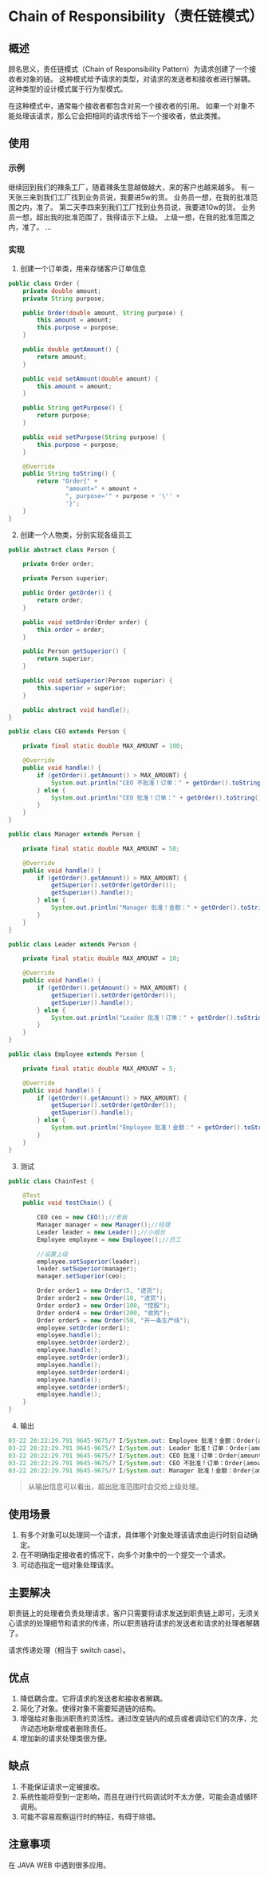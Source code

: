 # Chain of Responsibility（责任链模式） #

## 概述 ##

顾名思义，责任链模式（Chain of Responsibility Pattern）为请求创建了一个接收者对象的链。
这种模式给予请求的类型，对请求的发送者和接收者进行解耦。 这种类型的设计模式属于行为型模式。

在这种模式中，通常每个接收者都包含对另一个接收者的引用。 如果一个对象不能处理该请求，那么它会把相同的请求传给下一个接收者，依此类推。

## 使用 ##

### 示例 ###

继续回到我们的辣条工厂，随着辣条生意越做越大，来的客户也越来越多。
有一天张三来到我们工厂找到业务员说，我要进5w的货。 业务员一想，在我的批准范围之内，准了。
第二天李四来到我们工厂找到业务员说，我要进10w的货。 业务员一想，超出我的批准范围了，我得请示下上级。
上级一想，在我的批准范围之内，准了。
...

### 实现 ###

1. 创建一个订单类，用来存储客户订单信息

```Java
public class Order {
    private double amount;
    private String purpose;

    public Order(double amount, String purpose) {
        this.amount = amount;
        this.purpose = purpose;
    }

    public double getAmount() {
        return amount;
    }

    public void setAmount(double amount) {
        this.amount = amount;
    }

    public String getPurpose() {
        return purpose;
    }

    public void setPurpose(String purpose) {
        this.purpose = purpose;
    }

    @Override
    public String toString() {
        return "Order{" +
                "amount=" + amount +
                ", purpose='" + purpose + '\'' +
                '}';
    }
}
```

2. 创建一个人物类，分别实现各级员工

```Java
public abstract class Person {

    private Order order;

    private Person superior;

    public Order getOrder() {
        return order;
    }

    public void setOrder(Order order) {
        this.order = order;
    }

    public Person getSuperior() {
        return superior;
    }

    public void setSuperior(Person superior) {
        this.superior = superior;
    }

    public abstract void handle();
}
```

```Java
public class CEO extends Person {

    private final static double MAX_AMOUNT = 100;

    @Override
    public void handle() {
        if (getOrder().getAmount() > MAX_AMOUNT) {
            System.out.println("CEO 不批准！订单：" + getOrder().toString());
        } else {
            System.out.println("CEO 批准！订单：" + getOrder().toString());
        }
    }
}
```

```Java
public class Manager extends Person {

    private final static double MAX_AMOUNT = 50;

    @Override
    public void handle() {
        if (getOrder().getAmount() > MAX_AMOUNT) {
            getSuperior().setOrder(getOrder());
            getSuperior().handle();
        } else {
            System.out.println("Manager 批准！金额：" + getOrder().toString());
        }
    }
}
```

```Java
public class Leader extends Person {

    private final static double MAX_AMOUNT = 10;

    @Override
    public void handle() {
        if (getOrder().getAmount() > MAX_AMOUNT) {
            getSuperior().setOrder(getOrder());
            getSuperior().handle();
        } else {
            System.out.println("Leader 批准！订单：" + getOrder().toString());
        }
    }
}
```

```Java
public class Employee extends Person {

    private final static double MAX_AMOUNT = 5;

    @Override
    public void handle() {
        if (getOrder().getAmount() > MAX_AMOUNT) {
            getSuperior().setOrder(getOrder());
            getSuperior().handle();
        } else {
            System.out.println("Employee 批准！金额：" + getOrder().toString());
        }
    }
}
```

3. 测试

```Java
public class ChainTest {

    @Test
    public void testChain() {

        CEO ceo = new CEO();//老板
        Manager manager = new Manager();//经理
        Leader leader = new Leader();//小组长
        Employee employee = new Employee();//员工

        //设置上级
        employee.setSuperior(leader);
        leader.setSuperior(manager);
        manager.setSuperior(ceo);

        Order order1 = new Order(5, "进货");
        Order order2 = new Order(10, "进货");
        Order order3 = new Order(100, "控股");
        Order order4 = new Order(200, "收购");
        Order order5 = new Order(50, "开一条生产线");
        employee.setOrder(order1);
        employee.handle();
        employee.setOrder(order2);
        employee.handle();
        employee.setOrder(order3);
        employee.handle();
        employee.setOrder(order4);
        employee.handle();
        employee.setOrder(order5);
        employee.handle();
    }
}
```

4. 输出

```Java
03-22 20:22:29.791 9645-9675/? I/System.out: Employee 批准！金额：Order{amount=5.0, purpose='进货'}
03-22 20:22:29.791 9645-9675/? I/System.out: Leader 批准！订单：Order{amount=10.0, purpose='进货'}
03-22 20:22:29.791 9645-9675/? I/System.out: CEO 批准！订单：Order{amount=100.0, purpose='控股'}
03-22 20:22:29.791 9645-9675/? I/System.out: CEO 不批准！订单：Order{amount=200.0, purpose='收购'}
03-22 20:22:29.791 9645-9675/? I/System.out: Manager 批准！金额：Order{amount=50.0, purpose='开一条生产线'}
```

> 从输出信息可以看出，超出批准范围时会交给上级处理。

## 使用场景 ##

1. 有多个对象可以处理同一个请求，具体哪个对象处理该请求由运行时刻自动确定。
2. 在不明确指定接收者的情况下，向多个对象中的一个提交一个请求。
3. 可动态指定一组对象处理请求。

## 主要解决 ##

职责链上的处理者负责处理请求，客户只需要将请求发送到职责链上即可，无须关心请求的处理细节和请求的传递，所以职责链将请求的发送者和请求的处理者解耦了。

请求传递处理（相当于 switch case）。

## 优点 ##

1. 降低耦合度。它将请求的发送者和接收者解耦。
2. 简化了对象。使得对象不需要知道链的结构。
3. 增强给对象指派职责的灵活性。通过改变链内的成员或者调动它们的次序，允许动态地新增或者删除责任。
4. 增加新的请求处理类很方便。

## 缺点 ##

1. 不能保证请求一定被接收。
2. 系统性能将受到一定影响，而且在进行代码调试时不太方便，可能会造成循环调用。
3. 可能不容易观察运行时的特征，有碍于除错。

## 注意事项 ##

在 JAVA WEB 中遇到很多应用。